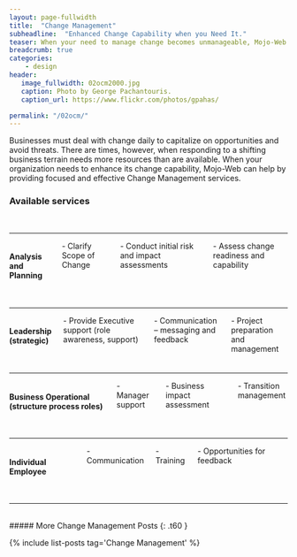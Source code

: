 ```yaml
---
layout: page-fullwidth
title:  "Change Management"
subheadline:  "Enhanced Change Capability when you Need It."
teaser: When your need to manage change becomes unmanageable, Mojo-Web can help.
breadcrumb: true
categories:
    - design
header:
   image_fullwidth: 02ocm2000.jpg
   caption: Photo by George Pachantouris.
   caption_url: https://www.flickr.com/photos/gpahas/

permalink: "/02ocm/"
---
```


Businesses must deal with change daily to capitalize on opportunities and avoid threats. There are times, however, when responding to a shifting business terrain needs more resources than are available. When your organization needs to enhance its change capability, Mojo-Web can help by providing focused and effective Change Management services.

### Available services
<br>
<hr>
<div class="row">
    <div class="medium-3 columns t30">
      <p style="margin:0;"><img src="{{ site.urlimg }}02ocm_an_title.jpg" alt=""></p>
    </div><!-- /.medium-4.columns -->
    <div class="medium-9 columns t30">
      <h4>Analysis and Planning</h4>
      <p style="margin:0;">- Clarify Scope of Change</p>
      <p style="margin:0;">- Conduct initial risk and impact assessments</p>
      <p style="margin:0;">- Assess change readiness and capability</p>
    </div><!-- /.medium-8.columns -->
</div><!-- /.row -->
<br>
<hr>
<div class="row">
  <div class="medium-3 columns t30">
    <img src="{{ site.urlimg }}02ocm_ld_title.jpg" alt="">
  </div><!-- /.medium-4.columns -->
  <div class="medium-9 columns t30">
    <h4>Leadership (strategic)</h4>
    <p style="margin:0;">- Provide Executive support (role awareness, support)</p>
    <p style="margin:0;">- Communication – messaging and feedback</p>
    <p style="margin:0;">- Project preparation and management</p>
  </div><!-- /.medium-8.columns -->
</div><!-- /.row -->
<br>
<hr>
<div class="row">
  <div class="medium-3 columns t30">
    <img src="{{ site.urlimg }}02ocm_mg_title.jpg" alt="">
  </div><!-- /.medium-4.columns -->
  <div class="medium-9 columns t30">
    <h4>Business Operational (structure process roles)</h4>
    <p style="margin:0;">- Manager support</p>
    <p style="margin:0;">- Business impact assessment</p>
    <p style="margin:0;">- Transition management</p>
  </div><!-- /.medium-8.columns -->
</div><!-- /.row -->
<br>
<hr>
<div class="row">
  <div class="medium-3 columns t30">
    <img src="{{ site.urlimg }}02ocm_em_title.jpg" alt="">
  </div><!-- /.medium-4.columns -->
  <div class="medium-9 columns t30">
    <h4>Individual Employee</h4>
    <p style="margin:0;">- Communication</p>
    <p style="margin:0;">- Training</p>
    <p style="margin:0;">- Opportunities for feedback</p>
  </div><!-- /.medium-8.columns -->
</div><!-- /.row -->
<br>
<hr>  
<br>
##### More Change Management Posts
{: .t60 }

{% include list-posts tag='Change Management' %}
